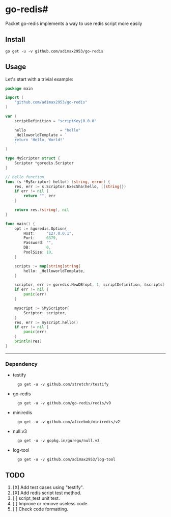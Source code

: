 # go-redis# 

Packet go-redis implements a way to use redis script more easily

## Install

```console
go get -u -v github.com/adimax2953/go-redis
```

## Usage

Let's start with a trivial example:

```go
package main

import (
    "github.com/adimax2953/go-redis"
)

var (
    scriptDefinition = "scriptKey|0.0.0"

    hello               = "hello"
    _HelloworldTemplate = `
    return 'Hello, World!'
    `
)

type MyScriptor struct {
    Scriptor *goredis.Scriptor
}

// hello function
func (s *MyScriptor) hello() (string, error) {
    res, err := s.Scriptor.ExecSha(hello, []string{})
    if err != nil {
        return "", err
    }

    return res.(string), nil
}

func main() {
    opt := &goredis.Option{
        Host:     "127.0.0.1",
        Port:     6379,
        Password: "",
        DB:       0,
        PoolSize: 10,
    }

    scripts := map[string]string{
        hello: _HelloworldTemplate,
    }

    scriptor, err := goredis.NewDB(opt, 1, scriptDefinition, &scripts)
    if err != nil {
        panic(err)
    }

    myscript := &MyScriptor{
        Scriptor: scriptor,
    }
    res, err := myscript.hello()
    if err != nil {
        panic(err)
    }
    println(res)
}
```

----------

### Dependency

- testify

  ```console
    go get -u -v github.com/stretchr/testify
  ```

- go-redis  

  ```console
    go get -u -v github.com/go-redis/redis/v9
  ```

- miniredis

  ```console
    go get -u -v github.com/alicebob/miniredis/v2
  ```

- null.v3  

  ```console
    go get -u -v gopkg.in/guregu/null.v3
  ```

- log-tool  

  ```console
    go get -u -v github.com/adimax2953/log-tool
  ```
## TODO

1. [X] Add test cases using "testify".
2. [X] Add redis script test method.
3. [ ] script_test unit test.
4. [ ] Improve or remove useless code.
5. [ ] Check code formatting.
